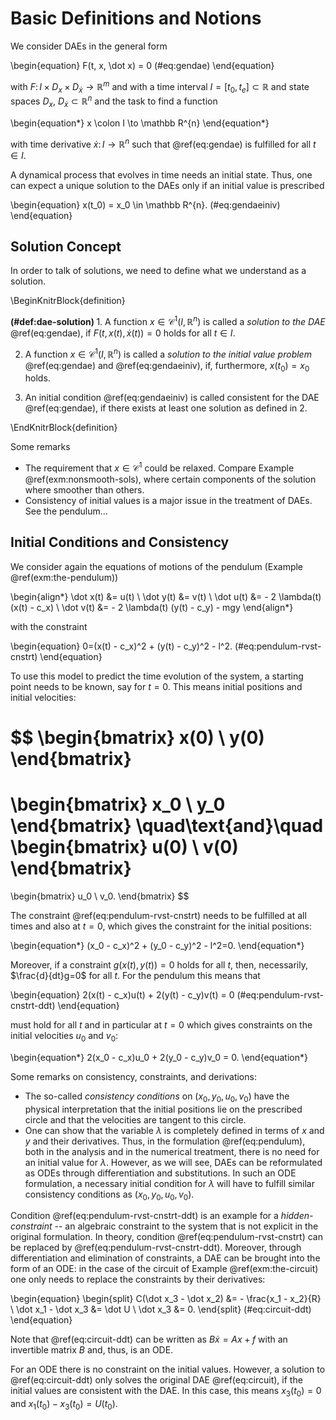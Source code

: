 # Basic Definitions and Notions

We consider DAEs in the general form 

\begin{equation}
    F(t, x, \dot x) = 0
   	(\#eq:gendae)
\end{equation}

with $F\colon I \times D_x \times D_{\dot x} \to \mathbb R^m$ and with a time interval $I=[t_0,t_e] \subset \mathbb R$ and state spaces $D_x$, $D_{\dot x} \subset \mathbb R^{n}$ and the task to find a function 

\begin{equation*}
    x \colon I \to \mathbb R^{n}
\end{equation*}

with time derivative $\dot x \colon I \to \mathbb R^{n}$ such that \@ref(eq:gendae) is fulfilled for all $t\in I$.

A dynamical process that evolves in time needs an initial state. Thus, one can expect a unique solution to the DAEs only if an initial value is prescribed 

\begin{equation}
    x(t_0) = x_0 \in \mathbb R^{n}. (\#eq:gendaeiniv) 
\end{equation}

## Solution Concept

In order to talk of solutions, we need to define what we understand as a solution.  


\BeginKnitrBlock{definition}<div class="definition"><span class="definition" id="def:dae-solution"><strong>(\#def:dae-solution) </strong></span> 1. A function $x \in \mathcal C^1(I, \mathbb R^{n})$ is called a *solution to the DAE* \@ref(eq:gendae), if $F(t, x(t), \dot x(t)) = 0$ holds for all $t\in I$.

 2. A function $x \in \mathcal C^1(I, \mathbb R^{n})$ is called a *solution to the initial value problem* \@ref(eq:gendae) and \@ref(eq:gendaeiniv), if, furthermore,  $x(t_0)= x_0$ holds.

 3. An initial condition \@ref(eq:gendaeiniv) is called consistent for the DAE \@ref(eq:gendae), if there exists at least one solution as defined in 2.
</div>\EndKnitrBlock{definition}

Some remarks

 * The requirement that $x \in \mathcal C^1$ could be relaxed. Compare Example \@ref(exm:nonsmooth-sols), where certain components of the solution where smoother than others.
 * Consistency of initial values is a major issue in the treatment of DAEs. See the pendulum...

## Initial Conditions and Consistency

We consider again the equations of motions of the pendulum (Example \@ref(exm:the-pendulum))

\begin{align*}
	\dot x(t) &= u(t) \\
	\dot y(t) &= v(t) \\
	\dot u(t) &= - 2 \lambda(t) (x(t) - c_x) \\ 
	\dot v(t) &= - 2 \lambda(t) (y(t) - c_y) - mgy
\end{align*}

with the constraint 

\begin{equation}
	0=(x(t) - c_x)^2 + (y(t) - c_y)^2 - l^2. (\#eq:pendulum-rvst-cnstrt)
\end{equation}

To use this model to predict the time evolution of the system, a starting point needs to be known, say for $t=0$. This means initial positions and initial velocities:

$$
\begin{bmatrix} 
x(0) \\ y(0)
\end{bmatrix}
=
\begin{bmatrix} 
	x_0 \\ y_0
\end{bmatrix}
\quad\text{and}\quad
\begin{bmatrix} 
u(0) \\ v(0)
\end{bmatrix}
=
\begin{bmatrix} 
	u_0 \\ v_0.
\end{bmatrix}
$$

The constraint \@ref(eq:pendulum-rvst-cnstrt) needs to be fulfilled at all times and also at $t=0$, which gives the constraint for the initial positions:

\begin{equation*}
	(x_0 - c_x)^2 + (y_0 - c_y)^2 - l^2=0.
\end{equation*}

Moreover, if a constraint $g(x(t), y(t))=0$ holds for all $t$, then, necessarily, $\frac{d}{dt}g=0$ for all $t$. For the pendulum this means that 

\begin{equation}
	2(x(t) - c_x)u(t) + 2(y(t) - c_y)v(t) = 0 (\#eq:pendulum-rvst-cnstrt-ddt)
\end{equation}

must hold for all $t$ and in particular at $t=0$ which gives constraints on the initial velocities $u_0$ and $v_0$:

\begin{equation*}
	2(x_0 - c_x)u_0 + 2(y_0 - c_y)v_0 = 0.
\end{equation*}

Some remarks on consistency, constraints, and derivations:

 * The so-called *consistency conditions* on $(x_0, y_0, u_0, v_0)$ have the physical interpretation that the initial positions lie on the prescribed circle and that the velocities are tangent to this circle.
 * One can show that the variable $\lambda$ is completely defined in terms of $x$ and $y$ and their derivatives. Thus, in the formulation \@ref(eq:pendulum), both in the analysis and in the numerical treatment, there is no need for an initial value for $\lambda$. However, as we will see, DAEs can be reformulated as ODEs through differentiation and substitutions. In such an ODE formulation, a necessary initial condition for $\lambda$ will have to fulfill similar consistency conditions as $(x_0, y_0, u_0, v_0)$.

Condition \@ref(eq:pendulum-rvst-cnstrt-ddt) is an example for a *hidden-constraint* -- an algebraic constraint to the system that is not explicit in the original formulation. In theory, condition \@ref(eq:pendulum-rvst-cnstrt) can be replaced by \@ref(eq:pendulum-rvst-cnstrt-ddt). Moreover, through differentiation and elimination of constraints, a DAE can be brought into the form of an ODE: in the case of the circuit of Example \@ref(exm:the-circuit) one only needs to replace the constraints by their derivatives:

\begin{equation}
\begin{split}
C(\dot x_3 - \dot x_2) &= - \frac{x_1 - x_2}{R} \\
\dot x_1 - \dot x_3 &= \dot U \\
\dot x_3 &= 0. 
\end{split}
(\#eq:circuit-ddt)
\end{equation}

Note that \@ref(eq:circuit-ddt) can be written as $B\dot x = Ax + f$ with an invertible matrix $B$ and, thus, is an ODE. 

For an ODE there is no constraint on the initial values. However, a solution to \@ref(eq:circuit-ddt) only solves the original DAE \@ref(eq:circuit), if the initial values are consistent with the DAE. In this case, this means $x_3(t_0)=0$ and $x_1(t_0) - x_3(t_0) = U(t_0)$.
